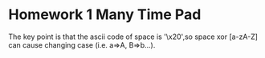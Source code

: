 Homework 1 Many Time Pad 
===
The key point is that the ascii code of space is '\x20',so space xor [a-zA-Z] can cause changing case (i.e. a=>A, B=>b...).
